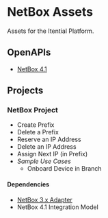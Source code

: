 # NetBox Assets
Assets for the Itential Platform.

## OpenAPIs
- [NetBox 4.1](./OpenAPIs/netbox_4.1.json)

## Projects
### NetBox Project
- Create Prefix
- Delete a Prefix
- Reserve an IP Address
- Delete an IP Address
- Assign Next IP (in Prefix)
- _Sample Use Cases_
    - Onboard Device in Branch

#### Dependencies
- [NetBox 3.x Adapter](https://gitlab.com/itentialopensource/adapters/adapter-netbox_v33)
- NetBox 4.1 Integration Model

